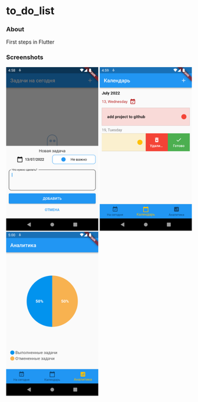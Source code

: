 # to_do_list

### About
First steps in Flutter

### Screenshots
<p float="left">
  <img src="https://github.com/StreetHalo/to_do_list/blob/main/Screenshot_20220713_165808.png" width="250" />
   <img src="https://github.com/StreetHalo/to_do_list/blob/main/Screenshot_20220713_165957.png" width="250" />
      <img src="https://github.com/StreetHalo/to_do_list/blob/main/Screenshot_20220713_170024.png" width="250" />
</p>
